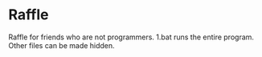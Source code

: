 # Raffle
Raffle for friends who are not programmers. 1.bat runs the entire program. Other files can be made hidden.
